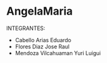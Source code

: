 # AngelaMaria
INTEGRANTES:

- Cabello Arias Eduardo
- Flores Diaz Jose Raul
- Mendoza Vilcahuaman Yuri Luigui
